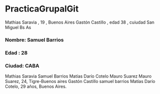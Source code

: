 # PracticaGrupalGit
Mathias Saravia , 19 , Buenos Aires
Gastón Castillo , edad 38 , cuiudad San Miguel Bs As
### Nombre: Samuel Barrios
### Edad : 28
### Ciudad: CABA
Mathias Saravia 
Samuel Barrios
Matías Darío Cotelo
Mauro Suarez 
Mauro Suarez, 24, Tigre-Buenos aires 
Gastón Castillo
samuel barrios
Matías Darío Cotelo, 29 años, Buenos Aires.
